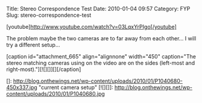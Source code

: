 Title: Stereo Correspondence Test
Date: 2010-01-04 09:57
Category: FYP
Slug: stereo-correspondence-test

[youtube]http://www.youtube.com/watch?v=03LqxYrPIgo[/youtube]

The problem maybe the two cameras are to far away from each other... I
will try a different setup...

[caption id="attachment\_665" align="alignnone" width="450" caption="The
stereo matching cameras using on the video are on the sides (left-most
and right-most)."][![][]][][/caption]

  []: http://blog.onthewings.net/wp-content/uploads/2010/01/P1040680-450x337.jpg
    "current camera setup"
  [![][]]: http://blog.onthewings.net/wp-content/uploads/2010/01/P1040680.jpg
